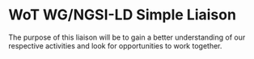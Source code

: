 # WoT WG/NGSI-LD Simple Liaison
The purpose of this liaison 
will be to gain a better understanding of our respective activities
and look for opportunities to work together. 
